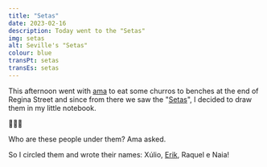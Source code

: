 ```yaml
---
title: "Setas"
date: 2023-02-16
description: Today went to the "Setas"
img: setas
alt: Seville's "Setas"
colour: blue
transPt: setas
transEs: setas
---
```


This afternoon went with [ama](/ama) to eat some churros to benches at the end of Regina Street and since from there we saw the "[Setas](https://www.google.com/maps/@37.3941307,-5.9916625,3a,75y,158.91h,103.59t/data=!3m7!1e1!3m5!1sYTDVdQJkiKH1GFZTHSLTzA!2e0!6shttps:%2F%2Fstreetviewpixels-pa.googleapis.com%2Fv1%2Fthumbnail%3Fpanoid%3DYTDVdQJkiKH1GFZTHSLTzA%26cb_client%3Dmaps_sv.tactile.gps%26w%3D203%26h%3D100%26yaw%3D97.82839%26pitch%3D0%26thumbfov%3D100!7i16384!8i8192)", I decided to draw them in my little notebook.

🍄🍄🍄

Who are these people under them? Ama asked.

So I circled them and wrote their names: Xúlio, [Erik](/erik), Raquel e Naia!
